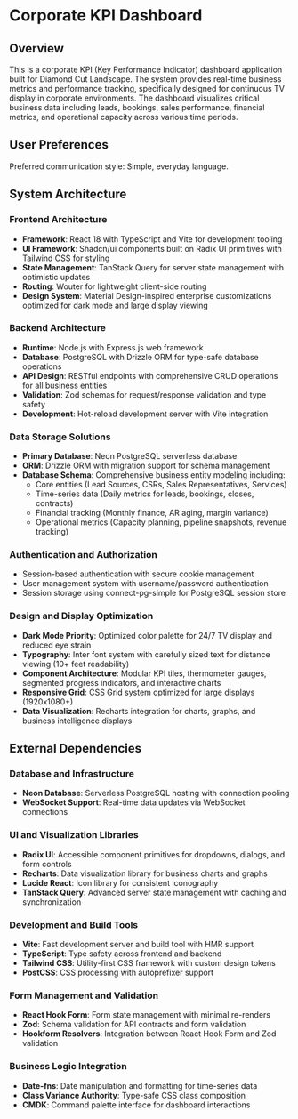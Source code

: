 # Corporate KPI Dashboard

## Overview

This is a corporate KPI (Key Performance Indicator) dashboard application built for Diamond Cut Landscape. The system provides real-time business metrics and performance tracking, specifically designed for continuous TV display in corporate environments. The dashboard visualizes critical business data including leads, bookings, sales performance, financial metrics, and operational capacity across various time periods.

## User Preferences

Preferred communication style: Simple, everyday language.

## System Architecture

### Frontend Architecture
- **Framework**: React 18 with TypeScript and Vite for development tooling
- **UI Framework**: Shadcn/ui components built on Radix UI primitives with Tailwind CSS for styling
- **State Management**: TanStack Query for server state management with optimistic updates
- **Routing**: Wouter for lightweight client-side routing
- **Design System**: Material Design-inspired enterprise customizations optimized for dark mode and large display viewing

### Backend Architecture
- **Runtime**: Node.js with Express.js web framework
- **Database**: PostgreSQL with Drizzle ORM for type-safe database operations
- **API Design**: RESTful endpoints with comprehensive CRUD operations for all business entities
- **Validation**: Zod schemas for request/response validation and type safety
- **Development**: Hot-reload development server with Vite integration

### Data Storage Solutions
- **Primary Database**: Neon PostgreSQL serverless database
- **ORM**: Drizzle ORM with migration support for schema management
- **Database Schema**: Comprehensive business entity modeling including:
  - Core entities (Lead Sources, CSRs, Sales Representatives, Services)
  - Time-series data (Daily metrics for leads, bookings, closes, contracts)
  - Financial tracking (Monthly finance, AR aging, margin variance)
  - Operational metrics (Capacity planning, pipeline snapshots, revenue tracking)

### Authentication and Authorization
- Session-based authentication with secure cookie management
- User management system with username/password authentication
- Session storage using connect-pg-simple for PostgreSQL session store

### Design and Display Optimization
- **Dark Mode Priority**: Optimized color palette for 24/7 TV display and reduced eye strain
- **Typography**: Inter font system with carefully sized text for distance viewing (10+ feet readability)
- **Component Architecture**: Modular KPI tiles, thermometer gauges, segmented progress indicators, and interactive charts
- **Responsive Grid**: CSS Grid system optimized for large displays (1920x1080+)
- **Data Visualization**: Recharts integration for charts, graphs, and business intelligence displays

## External Dependencies

### Database and Infrastructure
- **Neon Database**: Serverless PostgreSQL hosting with connection pooling
- **WebSocket Support**: Real-time data updates via WebSocket connections

### UI and Visualization Libraries
- **Radix UI**: Accessible component primitives for dropdowns, dialogs, and form controls
- **Recharts**: Data visualization library for business charts and graphs
- **Lucide React**: Icon library for consistent iconography
- **TanStack Query**: Advanced server state management with caching and synchronization

### Development and Build Tools
- **Vite**: Fast development server and build tool with HMR support
- **TypeScript**: Type safety across frontend and backend
- **Tailwind CSS**: Utility-first CSS framework with custom design tokens
- **PostCSS**: CSS processing with autoprefixer support

### Form Management and Validation
- **React Hook Form**: Form state management with minimal re-renders
- **Zod**: Schema validation for API contracts and form validation
- **Hookform Resolvers**: Integration between React Hook Form and Zod validation

### Business Logic Integration
- **Date-fns**: Date manipulation and formatting for time-series data
- **Class Variance Authority**: Type-safe CSS class composition
- **CMDK**: Command palette interface for dashboard interactions